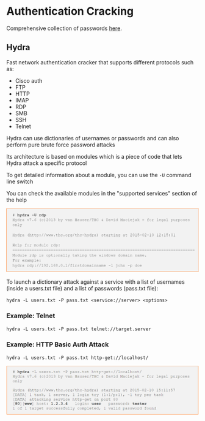 # Authentication Cracking

Comprehensive collection of passwords [here](https://wiki.skullsecurity.org/index.php/Passwords).

## Hydra

Fast network authentication cracker that supports different protocols such as:

* Cisco auth
* FTP
* HTTP
* IMAP
* RDP
* SMB
* SSH
* Telnet

Hydra can use dictionaries of usernames or passwords and can also perform pure brute force password attacks

Its architecture is based on modules which is a piece of code that lets Hydra attack a specific protocol

To get detailed information about a module, you can use the `-U` command line switch

You can check the available modules in the "supported services" section of the help

![](<../../../../.gitbook/assets/image (30) (1) (1) (1) (1) (1) (1).png>)

To launch a dictionary attack against a service with a list of usernames (inside a users.txt file) and a list of passwords (pass.txt file):

```
hydra -L users.txt -P pass.txt <service://server> <options>
```

### Example: Telnet

```
hydra -L users.txt -P pass.txt telnet://target.server
```

### Example: HTTP Basic Auth Attack

```
hydra -L users.txt -P pass.txt http-get://localhost/
```

![](<../../../../.gitbook/assets/image (23) (1) (1) (1) (1) (1) (1).png>)
